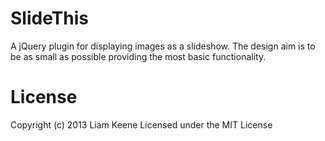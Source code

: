 # SlideThis

A jQuery plugin for displaying images as a slideshow.  The design aim is to be
as small as possible providing the most basic functionality.

# License
Copyright (c) 2013 Liam Keene
Licensed under the MIT License
